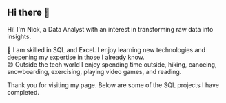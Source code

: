 ## Hi there 👋

Hi! I'm Nick, a Data Analyst with an interest in transforming raw data into insights.

🌱 I am skilled in SQL and Excel.  I enjoy learning new technologies and deepening my expertise in those I already know.  
😄 Outside the tech world I enjoy spending time outside, hiking, canoeing, snowboarding, exercising, playing video games, and reading.

Thank you for visiting my page. Below are some of the SQL projects I have completed.


  
<!--
**nick-tucci/nick-tucci** is a ✨ _special_ ✨ repository because its `README.md` (this file) appears on your GitHub profile.

Here are some ideas to get you started:

- 🔭 I’m currently working on ...
- 🌱 I’m currently learning ...
- 👯 I’m looking to collaborate on ...
- 🤔 I’m looking for help with ...
- 💬 Ask me about ...
- 📫 How to reach me: ...
- 😄 Pronouns: ...
- ⚡ Fun fact: ...
-->
